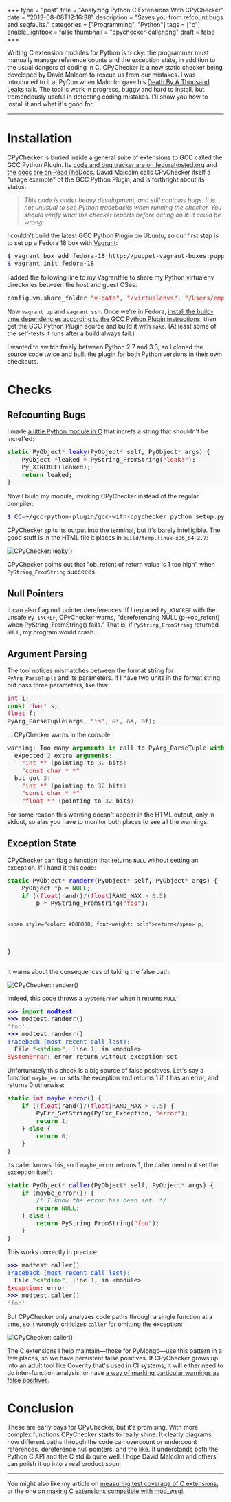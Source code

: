 +++
type = "post"
title = "Analyzing Python C Extensions With CPyChecker"
date = "2013-08-08T12:16:38"
description = "Saves you from refcount bugs and segfaults."
categories = ["Programming", "Python"]
tags = ["c"]
enable_lightbox = false
thumbnail = "cpychecker-caller.png"
draft = false
+++

<p>Writing C extension modules for Python is tricky: the programmer must manually manage reference counts and the exception state, in addition to the usual dangers of coding in C. CPyChecker is a new static checker being developed by David Malcom to rescue us from our mistakes. I was introduced to it at PyCon when Malcolm gave his <a href="http://pyvideo.org/video/1698/death-by-a-thousand-leaks-what-statically-analys">Death By A Thousand Leaks</a> talk. The tool is work in progress, buggy and hard to install, but tremendously useful in detecting coding mistakes. I'll show you how to install it and what it's good for.</p>
<hr />
<h1 id="installation">Installation</h1>
<p>CPyChecker is buried inside a general suite of extensions to GCC called the GCC Python Plugin. Its <a href="https://fedorahosted.org/gcc-python-plugin/">code and bug tracker are on fedorahosted.org</a> and <a href="https://gcc-python-plugin.readthedocs.org/en/latest/index.html">the docs are on ReadTheDocs</a>. David Malcolm calls CPyChecker itself a "usage example" of the GCC Python Plugin, and is forthright about its status:</p>
<blockquote>
<p><em>This code is under heavy development, and still contains bugs. It is not unusual to see Python tracebacks when running the checker. You should verify what the checker reports before acting on it: it could be wrong.</em></p>
</blockquote>
<p>I couldn't build the latest GCC Python Plugin on Ubuntu, so our first step is to set up a Fedora 18 box with <a href="http://www.vagrantup.com/">Vagrant</a>:</p>
<div class="codehilite" style="background: #f8f8f8"><pre style="line-height: 125%"><span style="color: #19177C">$ </span>vagrant box add fedora-18 http://puppet-vagrant-boxes.puppetlabs.com/fedora-18-x64-vbox4210-nocm.box
<span style="color: #19177C">$ </span>vagrant init fedora-18
</pre></div>


<p>I added the following line to my Vagrantfile to share my Python virtualenv directories between the host and guest OSes:</p>
<div class="codehilite" style="background: #f8f8f8"><pre style="line-height: 125%">config<span style="color: #666666">.</span>vm<span style="color: #666666">.</span>share_folder <span style="color: #BA2121">&quot;v-data&quot;</span>, <span style="color: #BA2121">&quot;/virtualenvs&quot;</span>, <span style="color: #BA2121">&quot;/Users/emptysquare/.virtualenvs&quot;</span>
</pre></div>


<p>Now <code>vagrant up</code> and <code>vagrant ssh</code>. Once we're in Fedora, <a href="https://gcc-python-plugin.readthedocs.org/en/latest/basics.html#building-the-plugin-from-source">install the build-time dependencies according to the GCC Python Plugin instructions</a>, then get the GCC Python Plugin source and build it with <code>make</code>. (At least some of the self-tests it runs after a build always fail.)</p>
<p>I wanted to switch freely between Python 2.7 and 3.3, so I cloned the source code twice and built the plugin for both Python versions in their own checkouts.</p>
<h1 id="checks">Checks</h1>
<h2 id="refcounting-bugs">Refcounting Bugs</h2>
<p>I made <a href="https://github.com/ajdavis/modtest/blob/master/modtest.c">a little Python module in C</a> that increfs a string that shouldn't be incref'ed: </p>
<div class="codehilite" style="background: #f8f8f8"><pre style="line-height: 125%"><span style="color: #008000; font-weight: bold">static</span> PyObject<span style="color: #666666">*</span> <span style="color: #0000FF">leaky</span>(PyObject<span style="color: #666666">*</span> self, PyObject<span style="color: #666666">*</span> args) {
    PyObject <span style="color: #666666">*</span>leaked <span style="color: #666666">=</span> PyString_FromString(<span style="color: #BA2121">&quot;leak!&quot;</span>);
    Py_XINCREF(leaked);
    <span style="color: #008000; font-weight: bold">return</span> leaked;
}
</pre></div>


<p>Now I build my module, invoking CPyChecker instead of the regular compiler:</p>
<div class="codehilite" style="background: #f8f8f8"><pre style="line-height: 125%"><span style="color: #19177C">$ CC</span><span style="color: #666666">=</span>~/gcc-python-plugin/gcc-with-cpychecker python setup.py build
</pre></div>


<p>CPyChecker spits its output into the terminal, but it's barely intelligible. The good stuff is in the HTML file it places in <code>build/temp.linux-x86_64-2.7</code>:</p>
<p><img style="display:block; margin-left:auto; margin-right:auto;" src="cpychecker-leaky.png" alt="CPyChecker: leaky()" title="CPyChecker: leaky()" /></p>
<p>CPyChecker points out that "ob_refcnt of return value is 1 too high" when <code>PyString_FromString</code> succeeds.</p>
<h2 id="null-pointers">Null Pointers</h2>
<p>It can also flag null pointer dereferences. If I replaced <code>Py_XINCREF</code> with the unsafe <code>Py_INCREF</code>, CPyChecker warns, "dereferencing NULL (p-&gt;ob_refcnt) when PyString_FromString() fails." That is, if <code>PyString_FromString</code> returned <code>NULL</code>, my program would crash.</p>
<h2 id="argument-parsing">Argument Parsing</h2>
<p>The tool notices mismatches between the format string for <code>PyArg_ParseTuple</code> and its parameters. If I have two units in the format string but pass three parameters, like this:</p>
<div class="codehilite" style="background: #f8f8f8"><pre style="line-height: 125%"><span style="color: #B00040">int</span> i;
<span style="color: #008000; font-weight: bold">const</span> <span style="color: #B00040">char</span><span style="color: #666666">*</span> s;
<span style="color: #B00040">float</span> f;
PyArg_ParseTuple(args, <span style="color: #BA2121">&quot;is&quot;</span>, <span style="color: #666666">&amp;</span>i, <span style="color: #666666">&amp;</span>s, <span style="color: #666666">&amp;</span>f);
</pre></div>


<p>... CPyChecker warns in the console:</p>
<div class="codehilite" style="background: #f8f8f8"><pre style="line-height: 125%">warning<span style="color: #666666">:</span> Too many <span style="color: #008000; font-weight: bold">arguments</span> <span style="color: #008000; font-weight: bold">in</span> call to PyArg_ParseTuple <span style="color: #008000; font-weight: bold">with</span> format string <span style="color: #BA2121">&quot;is&quot;</span>
  expected <span style="color: #666666">2</span> extra <span style="color: #008000; font-weight: bold">arguments</span><span style="color: #666666">:</span>
    <span style="color: #BA2121">&quot;int *&quot;</span> <span style="color: #666666">(</span>pointing to <span style="color: #666666">32</span> bits<span style="color: #666666">)</span>
    <span style="color: #BA2121">&quot;const char * *&quot;</span>
  but got <span style="color: #666666">3:</span>
    <span style="color: #BA2121">&quot;int *&quot;</span> <span style="color: #666666">(</span>pointing to <span style="color: #666666">32</span> bits<span style="color: #666666">)</span>
    <span style="color: #BA2121">&quot;const char * *&quot;</span>
    <span style="color: #BA2121">&quot;float *&quot;</span> <span style="color: #666666">(</span>pointing to <span style="color: #666666">32</span> bits<span style="color: #666666">)</span>
</pre></div>


<p>For some reason this warning doesn't appear in the HTML output, only in stdout, so alas you have to monitor both places to see all the warnings.</p>
<h2 id="exception-state">Exception State</h2>
<p>CPyChecker can flag a function that returns <code>NULL</code> without setting an exception. If I hand it this code:</p>
<div class="codehilite" style="background: #f8f8f8"><pre style="line-height: 125%"><span style="color: #008000; font-weight: bold">static</span> PyObject<span style="color: #666666">*</span> <span style="color: #0000FF">randerr</span>(PyObject<span style="color: #666666">*</span> self, PyObject<span style="color: #666666">*</span> args) {
    PyObject <span style="color: #666666">*</span>p <span style="color: #666666">=</span> <span style="color: #008000">NULL</span>;
    <span style="color: #008000; font-weight: bold">if</span> ((<span style="color: #B00040">float</span>)rand()<span style="color: #666666">/</span>(<span style="color: #B00040">float</span>)RAND_MAX <span style="color: #666666">&gt;</span> <span style="color: #666666">0.5</span>)
        p <span style="color: #666666">=</span> PyString_FromString(<span style="color: #BA2121">&quot;foo&quot;</span>);

    <span style="color: #008000; font-weight: bold">return</span> p;
}
</pre></div>


<p>It warns about the consequences of taking the false path:</p>
<p><img style="display:block; margin-left:auto; margin-right:auto;" src="cpychecker-randerr.png" alt="CPyChecker: randerr()" title="CPyChecker: randerr()" /></p>
<p>Indeed, this code throws a <code>SystemError</code> when it returns <code>NULL</code>:</p>
<div class="codehilite" style="background: #f8f8f8"><pre style="line-height: 125%"><span style="color: #000080; font-weight: bold">&gt;&gt;&gt; </span><span style="color: #008000; font-weight: bold">import</span> <span style="color: #0000FF; font-weight: bold">modtest</span>
<span style="color: #000080; font-weight: bold">&gt;&gt;&gt; </span>modtest<span style="color: #666666">.</span>randerr()
<span style="color: #888888">&#39;foo&#39;</span>
<span style="color: #000080; font-weight: bold">&gt;&gt;&gt; </span>modtest<span style="color: #666666">.</span>randerr()
<span style="color: #0044DD">Traceback (most recent call last):</span>
  File <span style="color: #008000">&quot;&lt;stdin&gt;&quot;</span>, line <span style="color: #666666">1</span>, in &lt;module&gt;
<span style="color: #FF0000">SystemError</span>: error return without exception set
</pre></div>


<p>Unfortunately this check is a big source of false positives. Let's say a function <code>maybe_error</code> sets the exception and returns 1 if it has an error, and returns 0 otherwise:</p>
<div class="codehilite" style="background: #f8f8f8"><pre style="line-height: 125%"><span style="color: #008000; font-weight: bold">static</span> <span style="color: #B00040">int</span> <span style="color: #0000FF">maybe_error</span>() {
    <span style="color: #008000; font-weight: bold">if</span> ((<span style="color: #B00040">float</span>)rand()<span style="color: #666666">/</span>(<span style="color: #B00040">float</span>)RAND_MAX <span style="color: #666666">&gt;</span> <span style="color: #666666">0.5</span>) {
        PyErr_SetString(PyExc_Exception, <span style="color: #BA2121">&quot;error&quot;</span>);
        <span style="color: #008000; font-weight: bold">return</span> <span style="color: #666666">1</span>;
    } <span style="color: #008000; font-weight: bold">else</span> {
        <span style="color: #008000; font-weight: bold">return</span> <span style="color: #666666">0</span>;
    }
}
</pre></div>


<p>Its caller knows this, so if <code>maybe_error</code> returns 1, the caller need not set the exception itself:</p>
<div class="codehilite" style="background: #f8f8f8"><pre style="line-height: 125%"><span style="color: #008000; font-weight: bold">static</span> PyObject<span style="color: #666666">*</span> <span style="color: #0000FF">caller</span>(PyObject<span style="color: #666666">*</span> self, PyObject<span style="color: #666666">*</span> args) {
    <span style="color: #008000; font-weight: bold">if</span> (maybe_error()) {
        <span style="color: #408080; font-style: italic">/* I know the error has been set. */</span>
        <span style="color: #008000; font-weight: bold">return</span> <span style="color: #008000">NULL</span>;
    } <span style="color: #008000; font-weight: bold">else</span> {
        <span style="color: #008000; font-weight: bold">return</span> PyString_FromString(<span style="color: #BA2121">&quot;foo&quot;</span>);
    }
}
</pre></div>


<p>This works correctly in practice:</p>
<div class="codehilite" style="background: #f8f8f8"><pre style="line-height: 125%"><span style="color: #000080; font-weight: bold">&gt;&gt;&gt; </span>modtest<span style="color: #666666">.</span>caller()
<span style="color: #0044DD">Traceback (most recent call last):</span>
  File <span style="color: #008000">&quot;&lt;stdin&gt;&quot;</span>, line <span style="color: #666666">1</span>, in &lt;module&gt;
<span style="color: #FF0000">Exception</span>: error
<span style="color: #000080; font-weight: bold">&gt;&gt;&gt; </span>modtest<span style="color: #666666">.</span>caller()
<span style="color: #888888">&#39;foo&#39;</span>
</pre></div>


<p>But CPyChecker only analyzes code paths through a single function at a time, so it wrongly criticizes <code>caller</code> for omitting the exception:</p>
<p><img style="display:block; margin-left:auto; margin-right:auto;" src="cpychecker-caller.png" alt="CPyChecker: caller()" title="CPyChecker: caller()" /></p>
<p>The C extensions I help maintain&mdash;those for PyMongo&mdash;use this pattern in a few places, so we have persistent false positives. If CPyChecker grows up into an adult tool like Coverity that's used in CI systems, it will either need to do inter-function analysis, or have <a href="https://fedorahosted.org/gcc-python-plugin/ticket/17">a way of marking particular warnings as false positives</a>.</p>
<h1 id="conclusion">Conclusion</h1>
<p>These are early days for CPyChecker, but it's promising. With more complex functions CPyChecker starts to really shine. It clearly diagrams how different paths through the code can overcount or undercount references, dereference null pointers, and the like. It understands both the Python C API and the C stdlib quite well. I hope David Malcolm and others can polish it up into a real product soon.</p>
<hr />
<p>You might also like my article on <a href="/blog/code-coverage-python-c-extensions/">measuring test coverage of C extensions</a>, or the one on <a href="/blog/python-c-extensions-and-mod-wsgi/">making C extensions compatible with mod_wsgi</a>.</p>
    